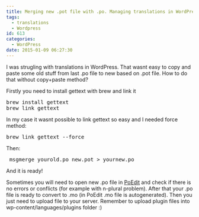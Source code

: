 ```yaml
---
title: Merging new .pot file with .po. Managing translations in WordPress
tags:
  - translations
  - Wordpress
id: 613
categories:
  - WordPress
date: 2015-01-09 06:27:30
---
```


I was strugling with translations in WordPress. That wasnt easy to copy and paste some old stuff from last .po file to new based on .pot file. How to do that without copy+paste method?

Firstly you need to install gettext with brew and link it

<pre class="lang:default decode:true " >brew install gettext
brew link gettext</pre> 

In my case it wasnt possible to link gettext so easy and I needed force method:

<pre class="lang:default decode:true " >brew link gettext --force</pre> 

Then:

<pre class="lang:default decode:true " > msgmerge yourold.po new.pot &gt; yournew.po</pre> 

And it is ready!

Sometimes you will need to open new .po file in [PoEdit](http://poedit.net/ "PoEdit") and check if there is no errors or conflicts (for example with n-plural problem). After that your .po file is ready to convert to .mo (in PoEdit .mo file is autogenerated). Then you just need to upload file to your server. Remember to upload plugin files into wp-content/languages/plugins folder :)